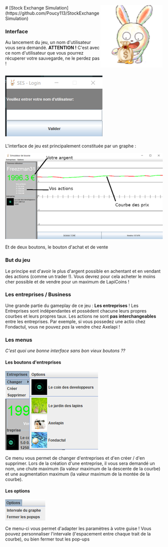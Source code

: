 <img align="right" src="./media/icon.png" height="200" width="200" />
# [Stock Exchange Simulation](https://github.com/Poucy113/StockExchangeSimulation)

### Interface

Au lancement du jeu, un nom d'utilisateur vous sera demandé. **ATTENTION !** C'est avec ce nom d'utilisateur que vous pourrez récuperer votre sauvegarde, ne le perdez pas !

![LoginPanel](./media/login.png)
--------------------------------------
L'interface de jeu est principalement constituée par un graphe :

![MainPanel](./media/mainpanel.png)

Et de deux boutons, le bouton d'achat et de vente
### But du jeu
Le principe est d'avoir le plus d'argent possible en achentant et en vendant des actions (comme un trader !).
Vous devrez pour cela acheter le moins cher possible et de vendre pour un maximum de LapiCoins  !

### Les entreprises / Business

Une grande partie du gameplay de ce jeu : **Les entreprises** !
Les Entreprises sont indépendantes et possèdent chacune leurs propres courbes et leurs propres taux.
Les actions ne sont **pas interchangeables** entre les entreprises. Par exemple, si vous possedez une actio chez Fondactul, vous ne pouvez *pas* la vendre chez Axelapi !


### Les menus

*C'est quoi une bonne interface sans bon vieux boutons ??*

#### Les boutons d'entreprises

![Enterprise](./media/enterprise1.png)

Ce menu vous permet de changer d'entreprises et d'en créer / d'en supprimer.
Lors de la création d'une entreprise, il vous sera demandé un nom, une chute maximum (la valeur maximum de la descente de la courbe) et une augmentation maximum (la valeur maximum de la montée de la courbe).

#### Les options

![Options](./media/options.png)

Ce menu-ci vous permet d'adapter les paramètres à votre guise !
Vous pouvez personnaliser l'intervale (l'espacement entre chaque trait de la courbe), ou bien fermer tout les pop-ups
